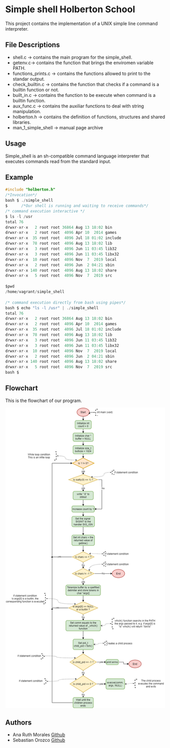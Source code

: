 # Simple shell Holberton School

This project contains the implementation of a UNIX simple line command interpreter.

## File Descriptions

- shell.c -> contains the main program for the simple_shell.
- getenv.c-> contains the function that brings the enviromen variable PATH.
- functions_prints.c -> contains the functions allowed to print to the standar output.
- check_builtin.c -> contains the function that checks if a command is a builtin function or not. 
- built_in.c -> contains the function to be execute when command is a builtin function.
- aux_func.c -> contains the auxiliar functions to deal with string manipulation.
- holberton.h -> contains the definition of functions, structures and shared libraries.
- man_1_simple_shell -> manual page archive


## Usage

Simple_shell is an sh-compatible command language interpreter that executes commands read from the standard input.

## Example

```c
#include "holberton.h"  
/*Invocation*/
bash $ ./simple_shell
$      /*Our shell is running and waiting to receive commands*/
/* command execution interactive */
$ ls -l /usr
total 76
drwxr-xr-x   2 root root 36864 Aug 13 18:02 bin
drwxr-xr-x   2 root root  4096 Apr 10  2014 games
drwxr-xr-x  35 root root  4096 Jul 18 01:02 include
drwxr-xr-x  78 root root  4096 Aug 13 18:02 lib
drwxr-xr-x   3 root root  4096 Jun 11 03:45 lib32
drwxr-xr-x   3 root root  4096 Jun 11 03:45 libx32
drwxr-xr-x  10 root root  4096 Nov  7  2019 local
drwxr-xr-x   2 root root  4096 Jun  2 04:21 sbin
drwxr-xr-x 140 root root  4096 Aug 13 18:02 share
drwxr-xr-x   5 root root  4096 Nov  7  2019 src

$pwd
/home/vagrant/simple_shell

/* command execution directly from bash using pipes*/
bash $ echo "ls -l /usr" | ./simple_shell
total 76
drwxr-xr-x   2 root root 36864 Aug 13 18:02 bin
drwxr-xr-x   2 root root  4096 Apr 10  2014 games
drwxr-xr-x  35 root root  4096 Jul 18 01:02 include
drwxr-xr-x  78 root root  4096 Aug 13 18:02 lib
drwxr-xr-x   3 root root  4096 Jun 11 03:45 lib32
drwxr-xr-x   3 root root  4096 Jun 11 03:45 libx32
drwxr-xr-x  10 root root  4096 Nov  7  2019 local
drwxr-xr-x   2 root root  4096 Jun  2 04:21 sbin
drwxr-xr-x 140 root root  4096 Aug 13 18:02 share
drwxr-xr-x   5 root root  4096 Nov  7  2019 src
bash $
```
## Flowchart

This is the flowchart of our program.

![Flowchart](https://github.com/Ana-Morales/simple_shell/blob/master/flowchart_shell.png)

## Authors

- Ana Ruth Morales [Github](https://github.com/Ana-Morales)
- Sebastian Orozco [Github](https://github.com/oomsebas)